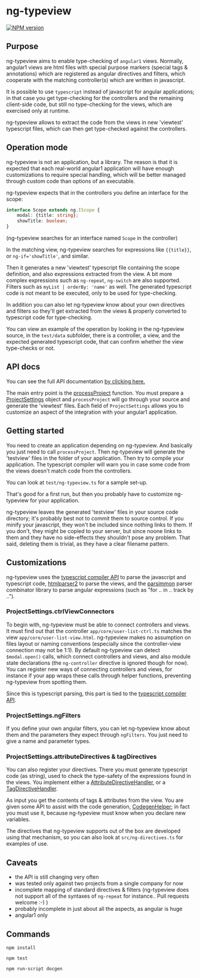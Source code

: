 # ng-typeview
[![NPM version][npm-image]][npm-url]

## Purpose

ng-typeview aims to enable type-checking of `angular1` views. Normally, angular1 views
are html files with special purpose markers (special tags & annotations) which are
registered as angular directives and filters, which cooperate with the matching
controller(s) which are written in javascript.

It is possible to use `typescript` instead of javascript for angular applications;
in that case you get type-checking for the controllers and the remaining
client-side code, but still no type-checking for the views, which are exercised
only at runtime.

ng-typeview allows to extract the code from the views in new 'viewtest' typescript
files, which can then get type-checked against the controllers.

## Operation mode

ng-typeview is not an application, but a library. The reason is that it is
expected that each real-world angular1 application will have enough customizations
to require special handling, which will be better managed through custom code than
options of an executable.

ng-typeview expects that in the controllers you define an interface for the scope:

```typescript
interface Scope extends ng.IScope {
    modal: {title: string};
    showTitle: boolean;
}
```

(ng-typeview searches for an interface named `Scope` in the controller)

In the matching view, ng-typeview searches for expressions like `{{title}}`,
or `ng-if='showTitle'`, and similar.

Then it generates a new 'viewtest' typescript file containing the scope definition,
and also expressions extracted from the view. A bit more complex expressions
such as `ng-repeat`, `ng-switch` are also supported. Filters such as
`myList | orderBy: 'name'` as well. The generated typescript code is not meant
to be executed, only to be used for type-checking.

In addition you can also let ng-typeview know about your own directives and
filters so they'll get extracted from the views & properly converted to
typescript code for type-checking.

You can view an example of the operation by looking in the ng-typeview source, in the
`test/data` subfolder, there is a controller, a view, and the expected generated
typescript code, that can confirm whether the view type-checks or not.

## API docs

You can see the full API documentation [by clicking here.](http://emmanueltouzery.github.io/ng-typeview/globals.html)

The main entry point is the [processProject](http://emmanueltouzery.github.io/ng-typeview/globals.html#processproject) function.
You must prepare a [ProjectSettings](http://emmanueltouzery.github.io/ng-typeview/interfaces/projectsettings.html)
object and `processProject` will go through your source and generate the 'viewtest'
files. Each field of `ProjectSettings` allows you to customize an aspect of the
integration with your angular1 application.

## Getting started

You need to create an application depending on ng-typeview. And basically you
just need to call `processProject`. Then ng-typeview will generate the 'testview'
files in the folder of your application. Then try to compile your application.
The typescript compiler will warn you in case some code from the views doesn't
match code from the controllers.

You can look at `test/ng-typeview.ts` for a sample set-up.

That's good for a first run, but then you probably have to customize ng-typeview
for your application.

ng-typeview leaves the generated 'testview' files in your source code directory; it's
probably best not to commit them to source control. If you minify your javascript,
they won't be included since nothing links to them. If you don't, they might be
copied to your server, but since noone links to them and they have no side-effects
they shouldn't pose any problem. That said, deleting them is trivial, as they have
a clear filename pattern.

## Customizations

ng-typeview uses the [typescript compiler API](https://github.com/Microsoft/TypeScript/wiki/Using-the-Compiler-API)
to parse the javascript and typescript code, [htmlparser2](https://github.com/fb55/htmlparser2)
to parse the views, and the [parsimmon](https://github.com/jneen/parsimmon) parser
combinator library to parse angular expressions (such as "for .. in .. track by ..").

### ProjectSettings.ctrlViewConnectors
To begin with, ng-typeview must be able to connect controllers and views.
It must find out that the controller `app/core/user-list-ctrl.ts` matches the view
`app/core/user-list-view.html`. ng-typeview makes no assumption on files layout
or naming conventions (especially since the controller-view connection may not
be 1:1).
By default ng-typeview can detect `$modal.open()` calls, which connect controllers and views,
and also module state declarations (the `ng-controller` directive is ignored though for now).
You can register new ways of connecting controllers and views, for instance if your
app wraps these calls through helper functions, preventing ng-typeview from spotting them.

Since this is typescript parsing, this part is tied to the
[typescript compiler API](https://github.com/Microsoft/TypeScript/wiki/Using-the-Compiler-API).

### ProjectSettings.ngFilters
If you define your own angular filters, you can let ng-typeview know about them
and the parameters they expect through `ngFilters`. You just need to give a name
and parameter types.

### ProjectSettings.attributeDirectives & tagDirectives
You can also register your directives. There you must generate typescript code
(as string), used to check the type-safety of the expressions found in the views.
You implement either a [AttributeDirectiveHandler](http://emmanueltouzery.github.io/ng-typeview/interfaces/attributedirectivehandler.html),
or a [TagDirectiveHandler](http://emmanueltouzery.github.io/ng-typeview/interfaces/tagdirectivehandler.html).

As input you get the contents of tags & attributes from the view.
You are given some API to assist with the code generation,
[CodegenHelper](http://emmanueltouzery.github.io/ng-typeview/classes/codegenhelper.html);
in fact you must use it, because ng-typeview must know when you declare new
variables.

The directives that ng-typeview supports out of the box are developed using that
mechanism, so you can also look at `src/ng-directives.ts` for examples of use.


## Caveats

* the API is still changing very often
* was tested only against two projects from a single company for now
* incomplete mapping of standard directives & filters (ng-typeview does not support
  all of the syntaxes of `ng-repeat` for instance.. Pull requests welcome :-) )
* probably incomplete in just about all the aspects, as angular is huge
* angular1 only

## Commands

    npm install

    npm test

    npm run-script docgen

[npm-image]: https://img.shields.io/npm/v/ng-typeview.svg?style=flat-square
[npm-url]: https://www.npmjs.com/package/ng-typeview

